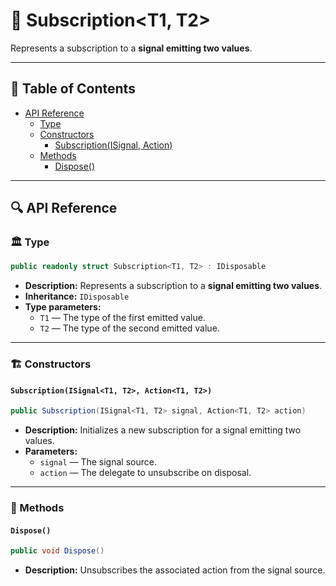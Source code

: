 # 🧩 Subscription&lt;T1, T2&gt;

Represents a subscription to a <b>signal emitting two values</b>.

---

## 📑 Table of Contents

- [API Reference](#-api-reference)
    - [Type](#-type)
    - [Constructors](#-constructors)
        - [Subscription(ISignal, Action)](#subscriptionisignalt1-t2-actiont1-t2)
    - [Methods](#-methods)
        - [Dispose()](#dispose)

---

## 🔍 API Reference

### 🏛️ Type <div id="-type"></div>

```csharp
public readonly struct Subscription<T1, T2> : IDisposable
```

- **Description:** Represents a subscription to a <b>signal emitting two values</b>.
- **Inheritance:** `IDisposable`
- **Type parameters:**
    - `T1` — The type of the first emitted value.
    - `T2` — The type of the second emitted value.

---

### 🏗️ Constructors <div id="-constructors"></div>

#### `Subscription(ISignal<T1, T2>, Action<T1, T2>)`

```csharp
public Subscription(ISignal<T1, T2> signal, Action<T1, T2> action)
```

- **Description:** Initializes a new subscription for a signal emitting two values.
- **Parameters:**
    - `signal` — The signal source.
    - `action` — The delegate to unsubscribe on disposal.

---

### 🏹 Methods

#### `Dispose()`

```csharp
public void Dispose()
```

- **Description:** Unsubscribes the associated action from the signal source.